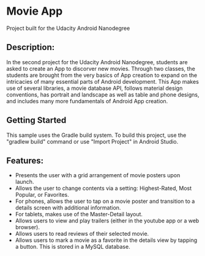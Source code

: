 Movie App
=========
Project built for the Udacity Android Nanodegree

Description:
------------
In the second project for the Udacity Android Nanodegree, students are asked to create an App to discorver new movies.  Through two classes, the students are brought from the very basics of App creation to expand on the intricacies of many essential parts of Android development.  This App makes use of several libraries, a movie database API, follows material design conventions, has portrait and landscape as well as table and phone designs, and includes many more fundamentals of Android App creation.

Getting Started
---------------
This sample uses the Gradle build system.  To build this project, use the
"gradlew build" command or use "Import Project" in Android Studio.

Features:
---------
- Presents the user with a grid arrangement of movie posters upon launch.
- Allows the user to change contents via a setting: Highest-Rated, Most Popular, or Favorites. 
- For phones, allows the user to tap on a movie poster and transition to a details screen with additional information.
- For tablets, makes use of the Master-Detail layout.
- Allows users to view and play trailers (either in the youtube app or a web browser).
- Allows users to read reviews of their selected movie.
- Allows users to mark a movie as a favorite in the details view by tapping a button. This is stored in a MySQL database.
